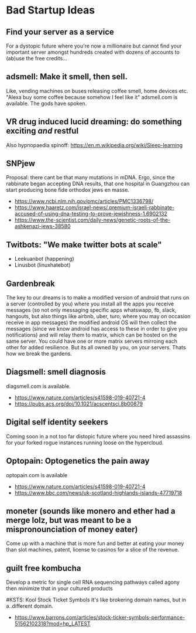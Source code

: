 # Bad Startup Ideas

## Find your server as a service
For a dystopic future where you're now a millionaire but cannot find your important server amongst hundreds created with dozens of accounts to (ab)use the free credits...

## adsmell: Make it smell, then sell.
Like, vending machines on buses releasing coffee smell,  home devices etc. "Alexa buy some coffee because somehow I feel like it"
adsmell.com is available. The gods have spoken.


## VR drug induced lucid dreaming: do something exciting *and* restful
Also hypnopaedia spinoff: https://en.m.wikipedia.org/wiki/Sleep-learning

## SNPjew
Proposal: there cant be that many mutations in mDNA. Ergo, since the rabbinate began accepting DNA results, that one hospital in Guangzhou can start producing bone fide orthodox jews en masse.
- https://www.ncbi.nlm.nih.gov/pmc/articles/PMC1336798/
- https://www.haaretz.com/israel-news/.premium-israeli-rabbinate-accused-of-using-dna-testing-to-prove-jewishness-1.6902132
- https://www.the-scientist.com/daily-news/genetic-roots-of-the-ashkenazi-jews-38580

## Twitbots: "We make twitter bots at scale"
- Leekuanbot (happening)
- Linusbot (linuxhatebot)

## Gardenbreak
The key to our dreams is to make a modified version of android that runs on a server (controlled by you) where you install all the apps you receive messages (so not only messaging specific apps whatswapp, fb, slack, hangouts, but also things like airbnb, uber, turo, where you may on occasion receive in app messages) the modified android OS will then collect the messages (since we know android has access to these in order to give you notifications) and will relay them to matrix, which can be hosted on the same server. You could have one or more matrix servers mirroing each other for added resilience. But its all owned by you, on your servers. Thats how we break the gardens.

## Diagsmell: smell diagnosis
diagsmell.com is available.
- https://www.nature.com/articles/s41598-019-40721-4
- https://pubs.acs.org/doi/10.1021/acscentsci.8b00879 

## Digital self identity seekers
Coming soon in a not too far distopic future where you need hired assassins for your forked rogue instances running loose on the hypercloud.

## Optopain: Optogenetics the pain away
optopain.com is available
- https://www.nature.com/articles/s41598-019-40721-4
- https://www.bbc.com/news/uk-scotland-highlands-islands-47719718

## moneter (sounds like monero and ether had a merge lolz, but was meant to be a mispronounciation of money eater)
Come up with a machine that is more fun and better at eating your money than slot machines, patent, license to casinos for a slice of the revenue.

## guilt free kombucha
Develop a metric for single cell RNA sequencing pathways called agony then minimize that in your cultured products

#KSTS: Kool Stock Ticket Symbols
It's like brokering domain names, but in a..different domain. 
- https://www.barrons.com/articles/stock-ticker-symbols-performance-51562102318?mod=hp_LATEST


